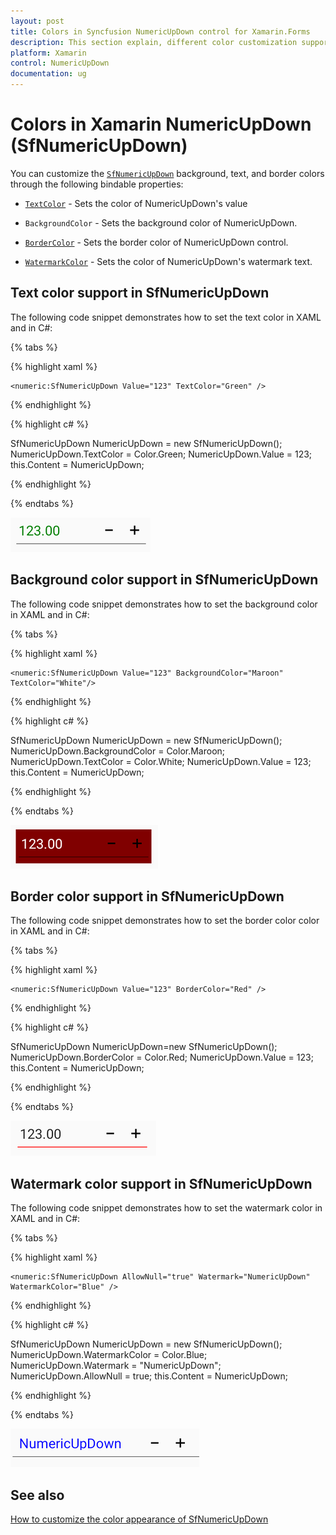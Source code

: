 ```yaml
---
layout: post
title: Colors in Syncfusion NumericUpDown control for Xamarin.Forms
description: This section explain, different color customization supports in Syncfusion NumericUpDown control for Xamarin.Forms.
platform: Xamarin
control: NumericUpDown
documentation: ug
---
```

# Colors in Xamarin NumericUpDown (SfNumericUpDown)

You can customize the [`SfNumericUpDown`](https://help.syncfusion.com/cr/xamarin/Syncfusion.SfNumericUpDown.XForms.SfNumericUpDown.html) background, text, and border colors through the following bindable properties:

* [`TextColor`](https://help.syncfusion.com/cr/xamarin/Syncfusion.SfNumericUpDown.XForms.SfNumericUpDown.html#Syncfusion_SfNumericUpDown_XForms_SfNumericUpDown_TextColor) - Sets the color of NumericUpDown's value

* `BackgroundColor` - Sets the background color of NumericUpDown.

* [`BorderColor`](https://help.syncfusion.com/cr/xamarin/Syncfusion.SfNumericUpDown.XForms.SfNumericUpDown.html#Syncfusion_SfNumericUpDown_XForms_SfNumericUpDown_BorderColor) - Sets the border color of NumericUpDown control.

* [`WatermarkColor`](https://help.syncfusion.com/cr/xamarin/Syncfusion.SfNumericUpDown.XForms.SfNumericUpDown.html#Syncfusion_SfNumericUpDown_XForms_SfNumericUpDown_WatermarkColor) - Sets the color of NumericUpDown's watermark text.

## Text color support in SfNumericUpDown

The following code snippet demonstrates how to set the text color in XAML and in C#:

{% tabs %}

{% highlight xaml %}

	<numeric:SfNumericUpDown Value="123" TextColor="Green" />
	
{% endhighlight %}

{% highlight c# %}

SfNumericUpDown NumericUpDown = new SfNumericUpDown();
NumericUpDown.TextColor = Color.Green;
NumericUpDown.Value = 123;
this.Content = NumericUpDown;

{% endhighlight %}

{% endtabs %}

![Display the NumericUpDown with TextColor](images/TextColor.PNG)

## Background color support in SfNumericUpDown

The following code snippet demonstrates how to set the background color in XAML and in C#:

{% tabs %}

{% highlight xaml %}

	<numeric:SfNumericUpDown Value="123" BackgroundColor="Maroon" TextColor="White"/>
	
{% endhighlight %}

{% highlight c# %}

SfNumericUpDown NumericUpDown = new SfNumericUpDown();
NumericUpDown.BackgroundColor = Color.Maroon;
NumericUpDown.TextColor = Color.White;
NumericUpDown.Value = 123;
this.Content = NumericUpDown;

{% endhighlight %}

{% endtabs %}

![Display the NumericUpDown with BackgroundColor](images/backgroundcolor.PNG)

## Border color support in SfNumericUpDown

The following code snippet demonstrates how to set the border color color in XAML and in C#:

{% tabs %}

{% highlight xaml %}

	<numeric:SfNumericUpDown Value="123" BorderColor="Red" />
	
{% endhighlight %}

{% highlight c# %}

SfNumericUpDown NumericUpDown=new SfNumericUpDown();
NumericUpDown.BorderColor = Color.Red;
NumericUpDown.Value = 123;
this.Content = NumericUpDown;

{% endhighlight %}

{% endtabs %}

![Display the NumericUpDown with BorderColor](images/bordercolor.PNG)

## Watermark color support in SfNumericUpDown

The following code snippet demonstrates how to set the watermark color in XAML and in C#:

{% tabs %}

{% highlight xaml %}

	<numeric:SfNumericUpDown AllowNull="true" Watermark="NumericUpDown" WatermarkColor="Blue" />
	
{% endhighlight %}

{% highlight c# %}

SfNumericUpDown NumericUpDown = new SfNumericUpDown();
NumericUpDown.WatermarkColor = Color.Blue;
NumericUpDown.Watermark = "NumericUpDown";
NumericUpDown.AllowNull = true;
this.Content = NumericUpDown;

{% endhighlight %}

{% endtabs %}

![Display the NumericUpDown with WatermarkColor](images/watermarkcolor.PNG)

## See also

[How to customize the color appearance of SfNumericUpDown](https://www.syncfusion.com/kb/11610/how-to-customize-the-color-appearance-of-numeric-controls-in-xamarin-forms)

